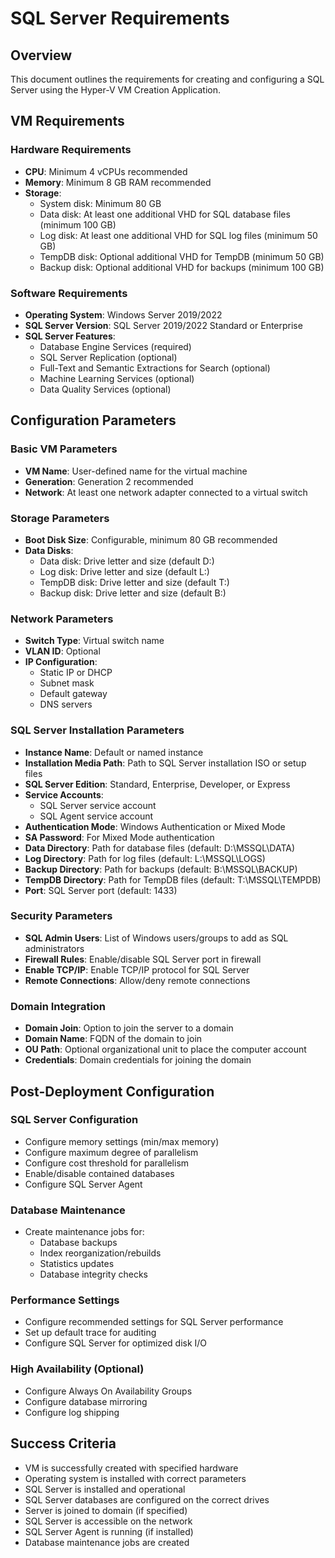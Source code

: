 # SQL Server Requirements

## Overview
This document outlines the requirements for creating and configuring a SQL Server using the Hyper-V VM Creation Application.

## VM Requirements

### Hardware Requirements
- **CPU**: Minimum 4 vCPUs recommended
- **Memory**: Minimum 8 GB RAM recommended
- **Storage**:
  - System disk: Minimum 80 GB
  - Data disk: At least one additional VHD for SQL database files (minimum 100 GB)
  - Log disk: At least one additional VHD for SQL log files (minimum 50 GB)
  - TempDB disk: Optional additional VHD for TempDB (minimum 50 GB)
  - Backup disk: Optional additional VHD for backups (minimum 100 GB)

### Software Requirements
- **Operating System**: Windows Server 2019/2022
- **SQL Server Version**: SQL Server 2019/2022 Standard or Enterprise
- **SQL Server Features**: 
  - Database Engine Services (required)
  - SQL Server Replication (optional)
  - Full-Text and Semantic Extractions for Search (optional)
  - Machine Learning Services (optional)
  - Data Quality Services (optional)

## Configuration Parameters

### Basic VM Parameters
- **VM Name**: User-defined name for the virtual machine
- **Generation**: Generation 2 recommended
- **Network**: At least one network adapter connected to a virtual switch

### Storage Parameters
- **Boot Disk Size**: Configurable, minimum 80 GB recommended
- **Data Disks**:
  - Data disk: Drive letter and size (default D:)
  - Log disk: Drive letter and size (default L:)
  - TempDB disk: Drive letter and size (default T:)
  - Backup disk: Drive letter and size (default B:)

### Network Parameters
- **Switch Type**: Virtual switch name
- **VLAN ID**: Optional
- **IP Configuration**:
  - Static IP or DHCP
  - Subnet mask
  - Default gateway
  - DNS servers

### SQL Server Installation Parameters
- **Instance Name**: Default or named instance
- **Installation Media Path**: Path to SQL Server installation ISO or setup files
- **SQL Server Edition**: Standard, Enterprise, Developer, or Express
- **Service Accounts**:
  - SQL Server service account
  - SQL Agent service account
- **Authentication Mode**: Windows Authentication or Mixed Mode
- **SA Password**: For Mixed Mode authentication
- **Data Directory**: Path for database files (default: D:\MSSQL\DATA)
- **Log Directory**: Path for log files (default: L:\MSSQL\LOGS)
- **Backup Directory**: Path for backups (default: B:\MSSQL\BACKUP)
- **TempDB Directory**: Path for TempDB files (default: T:\MSSQL\TEMPDB)
- **Port**: SQL Server port (default: 1433)

### Security Parameters
- **SQL Admin Users**: List of Windows users/groups to add as SQL administrators
- **Firewall Rules**: Enable/disable SQL Server port in firewall
- **Enable TCP/IP**: Enable TCP/IP protocol for SQL Server
- **Remote Connections**: Allow/deny remote connections

### Domain Integration
- **Domain Join**: Option to join the server to a domain
- **Domain Name**: FQDN of the domain to join
- **OU Path**: Optional organizational unit to place the computer account
- **Credentials**: Domain credentials for joining the domain

## Post-Deployment Configuration

### SQL Server Configuration
- Configure memory settings (min/max memory)
- Configure maximum degree of parallelism
- Configure cost threshold for parallelism
- Enable/disable contained databases
- Configure SQL Server Agent

### Database Maintenance
- Create maintenance jobs for:
  - Database backups
  - Index reorganization/rebuilds
  - Statistics updates
  - Database integrity checks

### Performance Settings
- Configure recommended settings for SQL Server performance
- Set up default trace for auditing
- Configure SQL Server for optimized disk I/O

### High Availability (Optional)
- Configure Always On Availability Groups
- Configure database mirroring
- Configure log shipping

## Success Criteria
- VM is successfully created with specified hardware
- Operating system is installed with correct parameters
- SQL Server is installed and operational
- SQL Server databases are configured on the correct drives
- Server is joined to domain (if specified)
- SQL Server is accessible on the network
- SQL Server Agent is running (if installed)
- Database maintenance jobs are created 